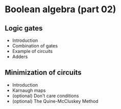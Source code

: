 # Boolean algebra (part 02)

## Logic gates
- Introduction
- Combination of gates
- Example of circuits
- Adders

## Minimization of circuits
- Introduction
- Karnaugh maps
- (optional) Don't care conditions
- (optional) The Quine-McCluskey Method
